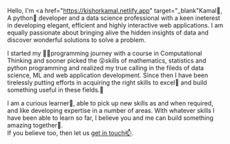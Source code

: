 Hello, I'm <a href="https://kishorkamal.netlify.app" target="_blank"Kamal👋</a>,<br>
A python🐍 developer and a data science professional with a keen ineterest in developing elegant, efficient and highly interactive web applications. I am equally passionate about bringing alive the hidden insights of data and discover wonderful solutions to solve a problem.

I started my 🧑‍💻programming journey with a course in Computational Thinking and sooner picked the 😮skills of mathematics, statistics and python programming and realized my true calling in the fileds of data science, ML and web application development. Since then I have been tirelessly putting efforts in acquiring the right skills to excel💯 and build something useful in these fields.🌱

I am a curious learner👀, able to pick up new skills as and when required, and like developing expertise in a number of areas. With whatever skills I have been able to learn so far, I believe you and me can build something amazing together💞️. <br>
If you believe too, then let us <a href="https://www.linkedin.com/in/kamal-kishor-chaurasiya-a22866192/">get in touch📫</a>.

